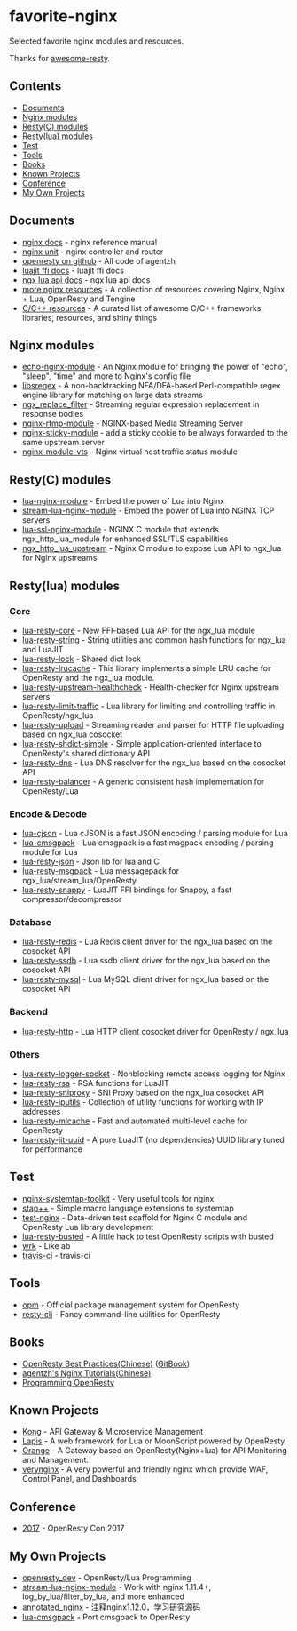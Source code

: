 # favorite-nginx
Selected favorite nginx modules and resources.

Thanks for [awesome-resty](https://github.com/bungle/awesome-resty).

## Contents
* [Documents](#documents)
* [Nginx modules](#nginx_modules)
* [Resty(C) modules](#resty(c)_modules)
* [Resty(lua) modules](#resty(lua)_modules)
* [Test](#test)
* [Tools](#tools)
* [Books](#books)
* [Known Projects](#known_projects)
* [Conference](#conference)
* [My Own Projects](#myown_projects)


## Documents
* [nginx docs](http://nginx.org/en/docs/) - nginx reference manual
* [nginx unit](http://unit.nginx.org/) - nginx controller and router
* [openresty on github](https://github.com/openresty) - All code of agentzh
* [luajit ffi docs](http://luajit.org/ext_ffi.html) - luajit ffi docs
* [ngx lua api docs](https://github.com/openresty/lua-nginx-module/#nginx-api-for-lua) - ngx lua api docs
* [more nginx resources](https://github.com/fcambus/nginx-resources) - A collection of resources covering Nginx, Nginx + Lua, OpenResty and Tengine
* [C/C++ resources](https://github.com/fffaraz/awesome-cpp) - A curated list of awesome C/C++ frameworks, libraries, resources, and shiny things

## Nginx modules
* [echo-nginx-module](https://github.com/openresty/echo-nginx-module) - An Nginx module for bringing the power of "echo", "sleep", "time" and more to Nginx's config file
* [libsregex](https://github.com/openresty/sregex) -  A non-backtracking NFA/DFA-based Perl-compatible regex engine library for matching on large data streams
* [ngx_replace_filter](https://github.com/openresty/replace-filter-nginx-module) - Streaming regular expression replacement in response bodies
* [nginx-rtmp-module](https://github.com/arut/nginx-rtmp-module) - NGINX-based Media Streaming Server
* [nginx-sticky-module](https://github.com/bymaximus/nginx-sticky-module-ng) - add a sticky cookie to be always forwarded to the same upstream server
* [nginx-module-vts](https://github.com/vozlt/nginx-module-vts) - Nginx virtual host traffic status module

## Resty(C) modules
* [lua-nginx-module](https://github.com/openresty/lua-nginx-module) - Embed the power of Lua into Nginx
* [stream-lua-nginx-module](https://github.com/openresty/stream-lua-nginx-module) - Embed the power of Lua into NGINX TCP servers
* [lua-ssl-nginx-module](https://github.com/openresty/lua-ssl-nginx-module) - NGINX C module that extends ngx_http_lua_module for enhanced SSL/TLS capabilities
* [ngx_http_lua_upstream](https://github.com/openresty/lua-upstream-nginx-module) - Nginx C module to expose Lua API to ngx_lua for Nginx upstreams

## Resty(lua) modules

### Core
* [lua-resty-core](https://github.com/openresty/lua-resty-core) - New FFI-based Lua API for the ngx_lua module
* [lua-resty-string](https://github.com/openresty/lua-resty-string) - String utilities and common hash functions for ngx_lua and LuaJIT
* [lua-resty-lock](https://github.com/openresty/lua-resty-lock) - Shared dict lock
* [lua-resty-lrucache](https://github.com/openresty/lua-resty-lrucache) - This library implements a simple LRU cache for OpenResty and the ngx_lua module.
* [lua-resty-upstream-healthcheck](https://github.com/openresty/lua-resty-upstream-healthcheck) - Health-checker for Nginx upstream servers
* [lua-resty-limit-traffic](https://github.com/openresty/lua-resty-limit-traffic) - Lua library for limiting and controlling traffic in OpenResty/ngx_lua
* [lua-resty-upload](https://github.com/openresty/lua-resty-upload) - Streaming reader and parser for HTTP file uploading based on ngx_lua cosocket
* [lua-resty-shdict-simple](https://github.com/openresty/lua-resty-shdict-simple) - Simple application-oriented interface to OpenResty's shared dictionary API
* [lua-resty-dns](https://github.com/openresty/lua-resty-dns) - Lua DNS resolver for the ngx_lua based on the cosocket API
* [lua-resty-balancer](https://github.com/openresty/lua-resty-balancer) - A generic consistent hash implementation for OpenResty/Lua

### Encode & Decode
* [lua-cjson](https://github.com/openresty/lua-cjson) - Lua cJSON is a fast JSON encoding / parsing module for Lua
* [lua-cmsgpack](https://github.com/chronolaw/lua-cmsgpack) - Lua cmsgpack is a fast msgpack encoding / parsing module for Lua
* [lua-resty-json](https://github.com/cloudflare/lua-resty-json) - Json lib for lua and C
* [lua-resty-msgpack](https://github.com/chronolaw/lua-resty-msgpack) - Lua messagepack for ngx_lua/stream_lua/OpenResty
* [lua-resty-snappy](https://github.com/bungle/lua-resty-snappy) - LuaJIT FFI bindings for Snappy, a fast compressor/decompressor

### Database
* [lua-resty-redis](https://github.com/openresty/lua-resty-redis) - Lua Redis client driver for the ngx_lua based on the cosocket API
* [lua-resty-ssdb](https://github.com/LazyZhu/lua-resty-ssdb) - Lua ssdb client driver for the ngx_lua based on the cosocket API
* [lua-resty-mysql](https://github.com/openresty/lua-resty-mysql) - Lua MySQL client driver for ngx_lua based on the cosocket API

### Backend
* [lua-resty-http](https://github.com/pintsized/lua-resty-http) - Lua HTTP client cosocket driver for OpenResty / ngx_lua

### Others
* [lua-resty-logger-socket](https://github.com/cloudflare/lua-resty-logger-socket) - Nonblocking remote access logging for Nginx
* [lua-resty-rsa](https://github.com/doujiang24/lua-resty-rsa) - RSA functions for LuaJIT
* [lua-resty-sniproxy](https://github.com/fffonion/lua-resty-sniproxy/) - SNI Proxy based on the ngx_lua cosocket API
* [lua-resty-iputils](https://github.com/hamishforbes/lua-resty-iputils) - Collection of utility functions for working with IP addresses
* [lua-resty-mlcache](https://github.com/thibaultcha/lua-resty-mlcache) - Fast and automated multi-level cache for OpenResty
* [lua-resty-jit-uuid](https://github.com/thibaultcha/lua-resty-jit-uuid) - A pure LuaJIT (no dependencies) UUID library tuned for performance


 
## Test
* [nginx-systemtap-toolkit](https://github.com/openresty/nginx-systemtap-toolkit) - Very useful tools for nginx
* [stap++](https://github.com/openresty/stapxx) - Simple macro language extensions to systemtap
* [test-nginx](https://github.com/openresty/test-nginx) - Data-driven test scaffold for Nginx C module and OpenResty Lua library development
* [lua-resty-busted](https://github.com/thibaultcha/lua-resty-busted) - A little hack to test OpenResty scripts with busted
* [wrk](https://github.com/wg/wrk) - Like ab
* [travis-ci](https://travis-ci.org) - travis-ci

## Tools
* [opm](https://github.com/openresty/opm) - Official package management system for OpenResty
* [resty-cli](https://github.com/openresty/resty-cli) - Fancy command-line utilities for OpenResty 


## Books
* [OpenResty Best Practices(Chinese)](https://github.com/moonbingbing/openresty-best-practices) ([GitBook](https://www.gitbook.com/book/moonbingbing/openresty-best-practices/details))
* [agentzh's Nginx Tutorials(Chinese)](https://github.com/openresty/nginx-tutorials/tree/master/zh-cn)
* [Programming OpenResty](https://github.com/openresty/programming-openresty)

## Known Projects
* [Kong](https://github.com/Mashape/kong) - API Gateway & Microservice Management
* [Lapis](http://leafo.net/lapis/) - A web framework for Lua or MoonScript powered by OpenResty
* [Orange](https://github.com/sumory/orange) - A Gateway based on OpenResty(Nginx+lua) for API Monitoring and Management.
* [verynginx](https://github.com/alexazhou/VeryNginx) - A very powerful and friendly nginx which provide WAF, Control Panel, and Dashboards

## Conference
* [2017](http://con.openresty.org/cn/2017/) - OpenResty Con 2017

## My Own Projects
* [openresty_dev](https://github.com/chronolaw/openresty_dev) - OpenResty/Lua Programming
* [stream-lua-nginx-module](https://github.com/chronolaw/stream-lua-nginx-module) - Work with nginx 1.11.4+, log_by_lua/filter_by_lua, and more enhanced
* [annotated_nginx](https://github.com/chronolaw/annotated_nginx) - 注释nginx1.12.0，学习研究源码
* [lua-cmsgpack](https://github.com/chronolaw/lua-cmsgpack) - Port cmsgpack to OpenResty


